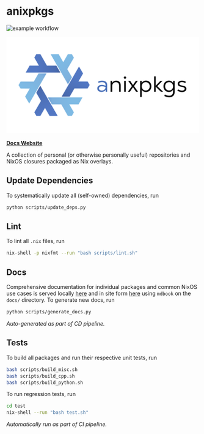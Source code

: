 # anixpkgs

![example workflow](https://github.com/goromal/anixpkgs/actions/workflows/test.yml/badge.svg)

![](https://raw.githubusercontent.com/goromal/anixdata/master/data/img/anixpkgs.png "anixpkgs")

**[Docs Website](https://goromal.github.io/anixpkgs/)**

A collection of personal (or otherwise personally useful) repositories and NixOS closures packaged as Nix overlays.

## Update Dependencies

To systematically update all (self-owned) dependencies, run

```bash
python scripts/update_deps.py
```

## Lint

To lint all `.nix` files, run

```bash
nix-shell -p nixfmt --run "bash scripts/lint.sh"
```

## Docs

Comprehensive documentation for individual packages and common NixOS use cases is served locally [here](./docs/src/SUMMARY.md) and in site form [here](https://goromal.github.io/anixpkgs/) using `mdbook` on the `docs/` directory. To generate new docs, run

```bash
python scripts/generate_docs.py
```

*Auto-generated as part of CD pipeline.*

## Tests

To build all packages and run their respective unit tests, run

```bash
bash scripts/build_misc.sh
bash scripts/build_cpp.sh
bash scripts/build_python.sh
```

To run regression tests, run

```bash
cd test
nix-shell --run "bash test.sh"
```

*Automatically run as part of CI pipeline.*
